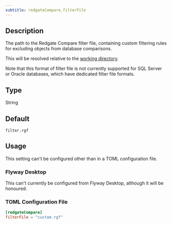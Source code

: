 ```yaml
---
subtitle: redgateCompare.filterFile
---
```


## Description

The path to the Redgate Compare filter file, containing custom filtering rules for excluding objects from database comparisons.

This will be resolved relative to the [working directory](<Command-line Parameters/Working Directory Parameter>).

Note that this format of filter file is not currently supported for SQL Server or Oracle databases, which have dedicated filter file formats.

## Type

String

## Default

`filter.rgf`

## Usage

This setting can't be configured other than in a TOML configuration file.

### Flyway Desktop

This can't currently be configured from Flyway Desktop, although it will be honoured.

### TOML Configuration File

```toml
[redgateCompare]
filterFile = "custom.rgf"
```
